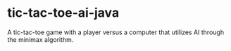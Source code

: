 # tic-tac-toe-ai-java
A tic-tac-toe game with a player versus a computer that utilizes AI through the minimax algorithm.
